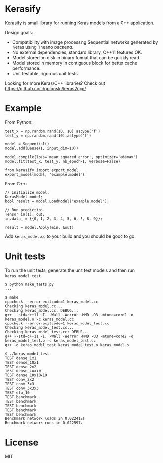 # Kerasify

Kerasify is small library for running Keras models from a C++ application. 

Design goals:

* Compatibility with image processing Sequential networks generated by Keras using Theano backend.
* No external dependencies, standard library, C++11 features OK.
* Model stored on disk in binary format that can be quickly read.
* Model stored in memory in contiguous block for better cache performance.
* Unit testable, rigorous unit tests.

Looking for more Keras/C++ libraries? Check out https://github.com/pplonski/keras2cpp/

# Example

From Python:

```
test_x = np.random.rand(10, 10).astype('f')
test_y = np.random.rand(10).astype('f')

model = Sequential()
model.add(Dense(1, input_dim=10))

model.compile(loss='mean_squared_error', optimizer='adamax')
model.fit(test_x, test_y, nb_epoch=1, verbose=False)

from kerasify import export_model
export_model(model, 'example.model')
```

From C++:

```
// Initialize model.
KerasModel model;
bool result = model.LoadModel("example.model");

// Run prediction.
Tensor in(1), out;
in.data_ = {{0, 1, 2, 3, 4, 5, 6, 7, 8, 9}};

result = model.Apply(&in, &out)
```

Add `keras_model.cc` to your build and you should be good to go.

# Unit tests

To run the unit tests, generate the unit test models and then run `keras_model_test`:

```
$ python make_tests.py
...

$ make
cppcheck --error-exitcode=1 keras_model.cc
Checking keras_model.cc...
Checking keras_model.cc: DEBUG...
g++ --std=c++11 -I. -Wall -Werror -MMD -O3 -mtune=core2 -o keras_model.o -c keras_model.cc
cppcheck --error-exitcode=1 keras_model_test.cc
Checking keras_model_test.cc...
Checking keras_model_test.cc: DEBUG...
g++ --std=c++11 -I. -Wall -Werror -MMD -O3 -mtune=core2 -o keras_model_test.o -c keras_model_test.cc
g++ -o keras_model_test keras_model_test.o keras_model.o

$ ./keras_model_test
TEST dense_1x1
TEST dense_10x1
TEST dense_2x2
TEST dense_10x10
TEST dense_10x10x10
TEST conv_2x2
TEST conv_3x3
TEST conv_3x3x3
TEST elu_10
TEST benchmark
TEST benchmark
TEST benchmark
TEST benchmark
TEST benchmark
Benchmark network loads in 0.022415s
Benchmark network runs in 0.022597s
```

# License

MIT 
